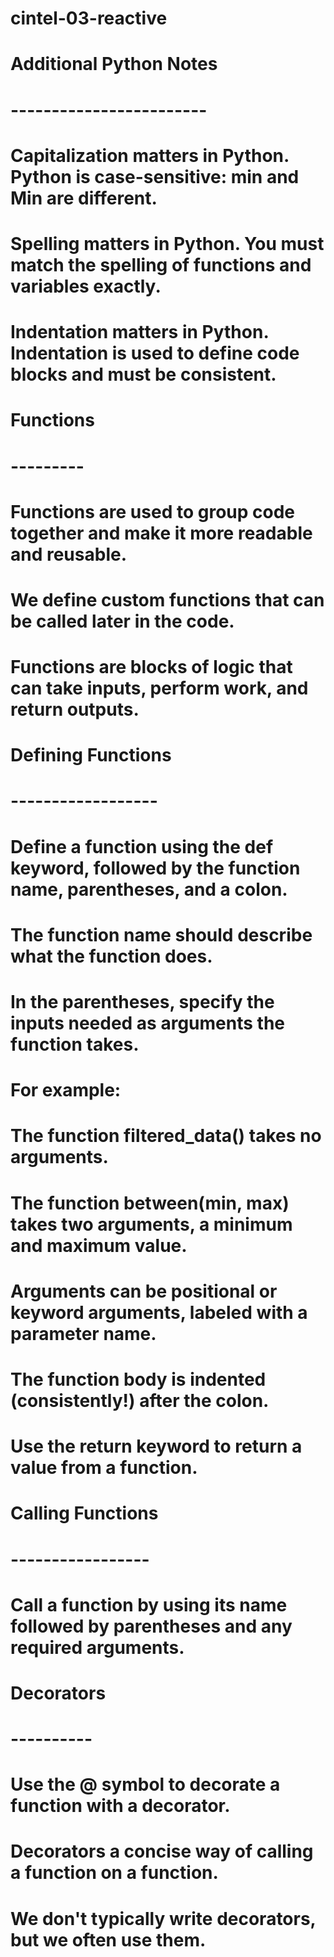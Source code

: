 # cintel-03-reactive
# Additional Python Notes
# ------------------------

# Capitalization matters in Python. Python is case-sensitive: min and Min are different.
# Spelling matters in Python. You must match the spelling of functions and variables exactly.
# Indentation matters in Python. Indentation is used to define code blocks and must be consistent.

# Functions
# ---------
# Functions are used to group code together and make it more readable and reusable.
# We define custom functions that can be called later in the code.
# Functions are blocks of logic that can take inputs, perform work, and return outputs.

# Defining Functions
# ------------------
# Define a function using the def keyword, followed by the function name, parentheses, and a colon. 
# The function name should describe what the function does.
# In the parentheses, specify the inputs needed as arguments the function takes.

# For example:
#    The function filtered_data() takes no arguments.
#    The function between(min, max) takes two arguments, a minimum and maximum value.
#    Arguments can be positional or keyword arguments, labeled with a parameter name.

# The function body is indented (consistently!) after the colon. 
# Use the return keyword to return a value from a function.

# Calling Functions
# -----------------
# Call a function by using its name followed by parentheses and any required arguments.
    
# Decorators
# ----------
# Use the @ symbol to decorate a function with a decorator.
# Decorators a concise way of calling a function on a function.
# We don't typically write decorators, but we often use them.

